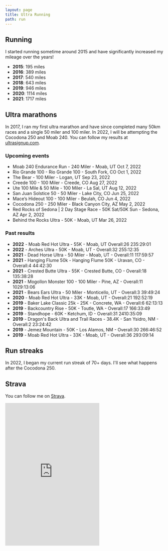 ```yaml
---
layout: page
title: Ultra Running
path: run
---
```

## Running

I started running sometime around 2015 and have significantly increased my mileage over the years!

- **2015**: 195 miles
- **2016**: 389 miles
- **2017**: 540 miles
- **2018**: 643 miles
- **2019**: 946 miles
- **2020**: 1114 miles
- **2021**: 1717 miles

## Ultra marathons

In 2017, I ran my first ultra marathon and have since completed many 50km races and a single 50 miler and 100 miler. In 2022, I will be attempting the Cocodona 250 and Moab 240. You can follow my results at [ultrasignup.com](https://ultrasignup.com/results_participant.aspx?fname=Justin&lname=Poehnelt).

### Upcoming events

* Moab 240 Endurance Run - 240 Miler - Moab, UT Oct 7, 2022
* Rio Grande 100 - Rio Grande 100 - South Fork, CO Oct 1, 2022
* The Bear - 100 Miler - Logan, UT Sep 23, 2022
* Creede 100 - 100 Miler - Creede, CO Aug 27, 2022
* Ute 100 Mile & 50 Mile - 100 Miler - La Sal, UT Aug 12, 2022
* San Juan Solstice 50 - 50 Miler - Lake City, CO Jun 25, 2022
* Mace’s Hideout 100 - 100 Miler - Beulah, CO Jun 4, 2022
* Cocodona 250 - 250 Miler - Black Canyon City, AZ May 2, 2022
* Red Rocks of Sedona | 2 Day Stage Race - 50K Sat/50K Sun - Sedona, AZ Apr 2, 2022
* Behind the Rocks Ultra - 50K - Moab, UT Mar 26, 2022

### Past results

- **2022** - Moab Red Hot Ultra - 55K - Moab, UT Overall:26 235:29:01
- **2022** - Arches Ultra - 50K - Moab, UT - Overall:32 255:12:35
- **2021** - Dead Horse Ultra - 50 Miler - Moab, UT - Overall:11 117:59:57
- **2021** - Hanging Flume 50k - Hanging Flume 50K - Uravan, CO - Overall:4 44:42:30
- **2021** - Crested Butte Ultra - 55K - Crested Butte, CO - Overall:18 135:38:28
- **2021** - Mogollon Monster 100 - 100 Miler - Pine, AZ - Overall:11 1029:13:06
- **2021** - Bears Ears Ultra - 50 Miler - Monticello, UT - Overall:3 39:49:24
- **2020** - Moab Red Hot Ultra - 33K - Moab, UT - Overall:21 192:52:19
- **2019** - Baker Lake Classic 25k - 25K - Concrete, WA - Overall:6 62:13:13
- **2019** - Backcountry Rise - 50K - Toutle, WA - Overall:17 166:33:49
- **2019** - Standhope - 60K - Ketchum, ID - Overall:31 2410:35:09
- **2019** - Dragon's Back Ultra and Trail Races - 38.4K - San Ysidro, NM - Overall:2 23:24:42
- **2019** - Jemez Mountain - 50K - Los Alamos, NM - Overall:30 266:46:52
- **2019** - Moab Red Hot Ultra - 33K - Moab, UT - Overall:36 293:09:14

## Run streaks

In 2022, I began my current run streak of 70+ days. I'll see what happens after the Cocodona 250.

## Strava

You can follow me on [Strava](https://www.strava.com/athletes/2170160).

<iframe height='454' class="w-full" frameborder='0' allowtransparency='true' scrolling='no' src='https://www.strava.com/athletes/2170160/latest-rides/013e1f953c1f06d6e2bd44ea49d7aedc43324cd9'></iframe>
